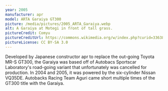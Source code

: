 ```yaml
---
year: 2005
manufacturer: apr
model: ARTA Garaiya GT300
picture: /media/pictures/2005_ARTA_Garaiya.webp
alt: A Garaiya at Motegi in front of tall grass.
pictureCredit: Comyu
pictureCreditUrl: https://commons.wikimedia.org/w/index.php?curid=3363804
pictureLicense: CC BY-SA 3.0
---
```

Developed by Japanese constructor apr to replace the out-going Toyota MR-S GT300, the Garaiya was based off of Autobacs Sportscar Laboratory's road-going variant that unfortunately was cancelled for production. In 2004 and 2005, it was powered by the six-cylinder Nissan VQ35DE. Autobacks Racing Team Aguri came short multiple times of the GT300 title with the Garaiya.
